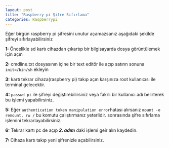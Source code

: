 ```yaml
---
layout: post
title: "Raspberry pi Şifre Sıfırlama"
categories: Raspberrypi
---
```

Eğer birgün raspberry pi şifresini unutur açamazsanız aşağıdaki şekilde şifreyi sıfırlayabilirsiniz

**1:** Öncelikle sd kartı cihazdan çıkartıp bir bilgisayarda dosya görüntülemek için açın

**2:** cmdline.txt dosyasının içine bir text editör ile açıp satırın sonuna `init=/bin/sh` ekleyin

**3:** kartı tekrar cihaza(raspberry pi) takıp açın karşınıza root kullanıcısı ile terminal gelecektir.

**4:** `passwd pi` ile şifreyi değiştirebilirsiniz veya fakrlı bir kullanıcı adı belirterek bu işlemi yapabilirsiniz.

**5:** Eğer `authentication token manipulation error`hatası alırsanız `mount -o remount, rw /` bu komutu çalıştırmanız yeterlidir. sonrasında şifre sıfırlama işlemini tekrarlayabilirsiniz.

**6:** Tekrar kartı pc de açıp ***2. adım*** daki işlemi geir alın kaydedin.

**7:** Cihaza kartı takıp yeni şifrenizle açabilirsiniz.

